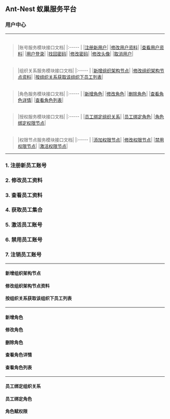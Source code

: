 ## Ant-Nest 蚁巢服务平台
### 用户中心
---------

###### 
> |账号服务模块接口文档|
|:-----  |
|[注册新用户](#1)|
|[修改用户资料](#2)|
|[查看用户资料](#3)|
|[用户登录](#4)|
|[找回密码](#5)|
|[修改密码](#6)|
|[修改头像](#7)|
|[取消用户](#7)|


###### 
> |组织关系服务模块接口文档|
|:-----  |
|[新增组织架构节点](#1)|
|[修改组织架构节点资料](#2)|
|[按组织关系获取该组织下员工列表](#3)|

###### 
> |角色服务模块接口文档|
|:-----  |
|[新增角色](#1)|
|[修改角色](#2)|
|[删除角色](#3)|
|[查看角色详情](#3)|
|[查看角色列表](#3)|

###### 
> |授权服务模块接口文档|
|:-----  |
|[员工绑定组织关系](#1)|
|[员工绑定角色](#2)|
|[角色绑定权限节点](#3)|

###### 
> |权限节点服务模块接口文档|
|:-----  |
|[添加权限节点](#1)|
|[修改权限节点](#2)|
|[禁用权限节点](#2)|
|[激活权限节点](#2)|

---------

### <h3 id="1">1. 注册新员工账号</h3>

### <h3 id="2">2. 修改员工资料</h3>

### <h3 id="3">3. 查看员工资料</h3>

### <h3 id="4">4. 获取员工集合</h3>

### <h3 id="5">5. 激活员工账号</h3>

### <h3 id="6">6. 禁用员工账号</h3>

### <h3 id="7">7. 注销员工账号</h3>

-----

#### 新增组织架构节点

#### 修改组织架构节点资料

#### 按组织关系获取该组织下员工列表

-----

#### 新增角色

#### 修改角色

#### 删除角色

#### 查看角色详情

#### 查看角色列表

-----

#### 员工绑定组织关系

#### 员工绑定角色

#### 角色赋权限